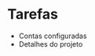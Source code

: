 # Tarefas

- Contas configuradas
- Detalhes do projeto
<!--stackedit_data:
eyJoaXN0b3J5IjpbMjAyMzIzODE5NywtMjA4ODc0NjYxMl19
-->